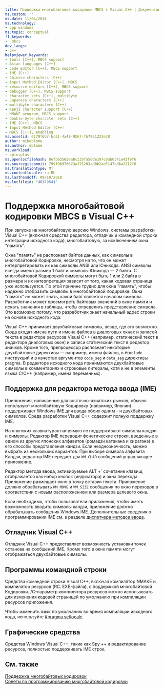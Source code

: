 ```yaml
---
title: Поддержка многобайтовой кодировки MBCS в Visual C++ | Документация Майкрософт
ms.custom: ''
ms.date: 11/04/2016
ms.technology:
- cpp-windows
ms.topic: conceptual
f1_keywords:
- _mbcs
dev_langs:
- C++
helpviewer_keywords:
- tools [C++], MBCS support
- Asian languages [C++]
- Code Editor [C++], MBCS support
- IME [C++]
- Chinese characters [C++]
- Input Method Editor [C++], MBCS
- resource editors [C++], MBCS support
- debugger [C++], MBCS support
- character sets [C++], multibyte
- Japanese characters [C++]
- multibyte characters [C++]
- Kanji character support [C++]
- NMAKE program, MBCS support
- double-byte character sets [C++]
- IME [C++], MBCS
- Input Method Editor [C++]
- MBCS [C++], enabling
ms.assetid: 6179f6b7-bc61-4a48-9267-fb7951223e38
author: mikeblome
ms.author: mblome
ms.workload:
- cplusplus
ms.openlocfilehash: 8efb63565ea8c33bfa56de197c0ab6541e43f9f6
ms.sourcegitcommit: 799f9b976623a375203ad8b2ad5147bd6a2212f0
ms.translationtype: MT
ms.contentlocale: ru-RU
ms.lasthandoff: 09/19/2018
ms.locfileid: "46379541"
---
```

# <a name="mbcs-support-in-visual-c"></a>Поддержка многобайтовой кодировки MBCS в Visual C++

При запуске на многобайтовую версию Windows, системы разработки Visual C++ (включая средства редактора, отладчик и командной строки интеграции исходного кода), многобайтовую, за исключением окна "память".

Окна "память" не распознает байтов данных, как символы в многобайтовой Кодировке, несмотря на то, что он может интерпретировать их как символы ANSI или Юникода. ANSI символы всегда имеют размер 1 байт и символы Юникода — 2 байта. С многобайтовой Кодировкой символы могут быть 1 или 2 байта в размере и их интерпретация зависит от того, какая кодовая страница уже используется. По этой причине трудно для окна "память", чтобы надежно отобразить символы в многобайтовой Кодировке. Окна "память" не может знать, какой байт является началом символа. Разработчик может просмотреть байтовых значений в окне памяти и искать значения в таблицы, чтобы определить представление символа. Это возможно потому, что разработчик знает начальный адрес строки на основе исходного кода.

Visual C++ принимает двухбайтовые символы, везде, где это возможно. Сюда входят имена пути и имена файлов в диалоговых окнах и записей текста в редакторе ресурсов Visual C++ (например, статический текст в редакторе диалоговых окон) и записи статический текст в редактор значков. Кроме того, препроцессор распознает некоторые двухбайтовые директивы — например, имена файлов, в `#include` инструкций и в качестве аргументов `code_seg` и `data_seg` директивы pragma. В редакторе исходного кода принимаются двухбайтовые символы в комментариях и строковые литералы, хотя и не в элементы языка C/C++ (например, имена переменных).

##  <a name="_core_support_for_the_input_method_editor_.28.ime.29"></a> Поддержка для редактора метода ввода (IME)

Приложения, написанные для восточно-азиатских рынков, обычно используют многобайтовую Кодировку (например, Японии) поддерживает Windows IME для ввода обоих одним - и двухбайтовых символов. Среда разработки Visual C++ содержит полную поддержку IME.

На японских клавиатурах напрямую не поддерживают символы кандзи и символы. Редактор IME переводит фонетические строки, введенные в одном из других японских алфавитов (ромадзи катакана и хирагана) в его способы представления кандзи. Если неоднозначность, можно выбрать из нескольких вариантов. При выборе символа алфавита Кандзи, редактор IME передает два `WM_CHAR` сообщений управляющее приложение.

Редактор метода ввода, активируемые ALT +\` сочетание клавиш, отображается как набор кнопок (индикатора) и окна перехода. Приложение размещает окно в точку вставки текста. Приложение должно обрабатывать `WM_MOVE` и `WM_SIZE` сообщения по окно переходов в соответствии с новым расположением или размера целевого окна.

Если необходимо, чтобы пользователи приложения, чтобы иметь возможность вводить символы кандзи, приложение должно обрабатывать сообщения Windows IME. Дополнительные сведения о программировании IME см. в разделе [диспетчера методов ввода](/windows/desktop/intl/input-method-manager).

## <a name="visual-c-debugger"></a>Отладчик Visual C++

Отладчик Visual C++ предоставляет возможность установки точек останова на сообщений IME. Кроме того в окне памяти могут отображаться двухбайтовые символы.

## <a name="command-line-tools"></a>Программы командной строки

Средства командной строки Visual C++, включая компилятор NMAKE и компилятор ресурсов (RC. EXE-файла), с поддержкой многобайтовой Кодировки. /C-параметр компилятора ресурсов можно использовать для изменения кодовой страницей по умолчанию при компиляции ресурсов приложения.

Чтобы изменить язык по умолчанию во время компиляции исходного кода, используйте [#pragma setlocale](../preprocessor/setlocale.md).

## <a name="graphical-tools"></a>Графические средства

Средства Windows Visual C++, такие как Spy ++ и редактирование ресурсов, полностью поддерживать IME строк.

## <a name="see-also"></a>См. также

[Поддержка многобайтовых кодировок](../text/support-for-multibyte-character-sets-mbcss.md)<br/>
[Советы по программированию многобайтовой кодировки](../text/mbcs-programming-tips.md)